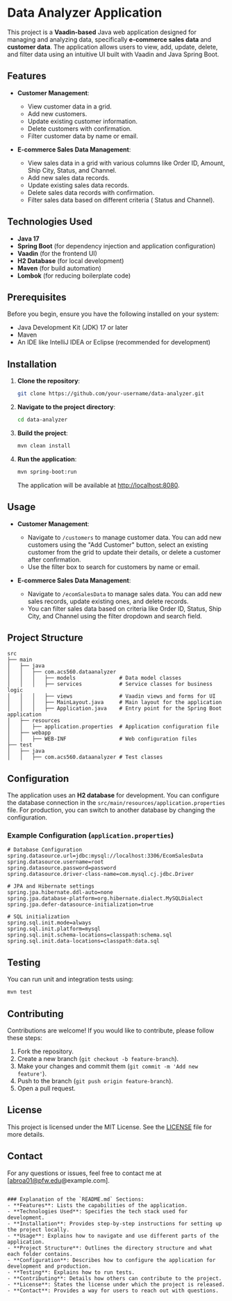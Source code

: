 # Data Analyzer Application

This project is a **Vaadin-based** Java web application designed for managing and analyzing data, specifically **e-commerce sales data** and **customer data**. The application allows users to view, add, update, delete, and filter data using an intuitive UI built with Vaadin and Java Spring Boot.

## Features

- **Customer Management**:
  - View customer data in a grid.
  - Add new customers.
  - Update existing customer information.
  - Delete customers with confirmation.
  - Filter customer data by name or email.

- **E-commerce Sales Data Management**:
  - View sales data in a grid with various columns like Order ID, Amount, Ship City, Status, and Channel.
  - Add new sales data records.
  - Update existing sales data records.
  - Delete sales data records with confirmation.
  - Filter sales data based on different criteria ( Status and Channel).

## Technologies Used

- **Java 17**
- **Spring Boot** (for dependency injection and application configuration)
- **Vaadin** (for the frontend UI)
- **H2 Database** (for local development)
- **Maven** (for build automation)
- **Lombok** (for reducing boilerplate code)

## Prerequisites

Before you begin, ensure you have the following installed on your system:

- Java Development Kit (JDK) 17 or later
- Maven
- An IDE like IntelliJ IDEA or Eclipse (recommended for development)

## Installation

1. **Clone the repository**:

   ```bash
   git clone https://github.com/your-username/data-analyzer.git
   ```

2. **Navigate to the project directory**:

   ```bash
   cd data-analyzer
   ```

3. **Build the project**:

   ```bash
   mvn clean install
   ```

4. **Run the application**:

   ```bash
   mvn spring-boot:run
   ```

   The application will be available at [http://localhost:8080](http://localhost:8080).

## Usage

- **Customer Management**:
  - Navigate to `/customers` to manage customer data. You can add new customers using the "Add Customer" button, select an existing customer from the grid to update their details, or delete a customer after confirmation.
  - Use the filter box to search for customers by name or email.

- **E-commerce Sales Data Management**:
  - Navigate to `/ecomSalesData` to manage sales data. You can add new sales records, update existing ones, and delete records.
  - You can filter sales data based on criteria like Order ID, Status, Ship City, and Channel using the filter dropdown and search field.

## Project Structure

```
src
├── main
│   ├── java
│   │   ├── com.acs560.dataanalyzer
│   │   │   ├── models              # Data model classes
│   │   │   ├── services            # Service classes for business logic
│   │   │   ├── views               # Vaadin views and forms for UI
│   │   │   ├── MainLayout.java     # Main layout for the application
│   │   │   ├── Application.java    # Entry point for the Spring Boot application
│   ├── resources
│   │   ├── application.properties  # Application configuration file
│   ├── webapp
│   │   ├── WEB-INF                 # Web configuration files
├── test
│   ├── java
│   │   ├── com.acs560.dataanalyzer # Test classes
```

## Configuration

The application uses an **H2 database** for development. You can configure the database connection in the `src/main/resources/application.properties` file. For production, you can switch to another database by changing the configuration.

### Example Configuration (`application.properties`)

```properties
# Database Configuration
spring.datasource.url=jdbc:mysql://localhost:3306/EcomSalesData
spring.datasource.username=root
spring.datasource.password=password
spring.datasource.driver-class-name=com.mysql.cj.jdbc.Driver

# JPA and Hibernate settings
spring.jpa.hibernate.ddl-auto=none
spring.jpa.database-platform=org.hibernate.dialect.MySQLDialect
spring.jpa.defer-datasource-initialization=true

# SQL initialization
spring.sql.init.mode=always
spring.sql.init.platform=mysql
spring.sql.init.schema-locations=classpath:schema.sql
spring.sql.init.data-locations=classpath:data.sql
```

## Testing

You can run unit and integration tests using:

```bash
mvn test
```

## Contributing

Contributions are welcome! If you would like to contribute, please follow these steps:

1. Fork the repository.
2. Create a new branch (`git checkout -b feature-branch`).
3. Make your changes and commit them (`git commit -m 'Add new feature'`).
4. Push to the branch (`git push origin feature-branch`).
5. Open a pull request.

## License

This project is licensed under the MIT License. See the [LICENSE](LICENSE) file for more details.

## Contact

For any questions or issues, feel free to contact me at [abroa01@pfw.edu@example.com].

```

### Explanation of the `README.md` Sections:
- **Features**: Lists the capabilities of the application.
- **Technologies Used**: Specifies the tech stack used for development.
- **Installation**: Provides step-by-step instructions for setting up the project locally.
- **Usage**: Explains how to navigate and use different parts of the application.
- **Project Structure**: Outlines the directory structure and what each folder contains.
- **Configuration**: Describes how to configure the application for development and production.
- **Testing**: Explains how to run tests.
- **Contributing**: Details how others can contribute to the project.
- **License**: States the license under which the project is released.
- **Contact**: Provides a way for users to reach out with questions.
